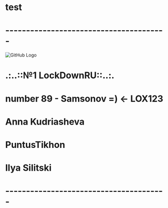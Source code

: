# test
# ---------------------------------------
![GitHub Logo](http://www.crowndeliandcatering.com/wp-content/uploads/2014/12/Crown-Icon_transparency_02.png)
# .:..::№1 LockDownRU::..:.
# number 89 - Samsonov =) <- LOX123
# Anna Kudriasheva
# PuntusTikhon
# Ilya Silitski
# ---------------------------------------

